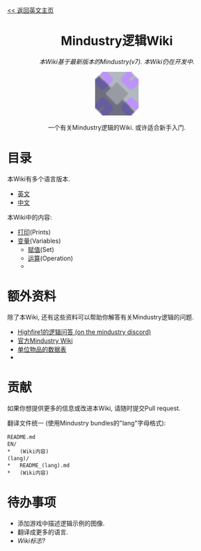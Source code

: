 [<< 返回英文主页](../README.md)
<h1 align="center">Mindustry逻辑Wiki</h1>
<p align="center" style="font-style:italic">
本Wiki基于最新版本的Mindustry(v7). 本Wiki仍在开发中.
</p>
<p align="center">
  <img src="https://raw.githubusercontent.com/Anuken/Mindustry/master/core/assets-raw/sprites/blocks/logic/micro-processor.png" width="100">
</p>
<p align="center">
一个有关Mindustry逻辑的Wiki.
或许适合新手入门.
</p>
<div></div>




# 目录

本Wiki有多个语言版本.
- [英文](../README.md)
- [中文](README_CN.md)

本Wiki中的内容:
- [打印](CN/print_CN.md)(Prints)
- [变量](CN/variables_CN.md)(Variables)
    - [赋值](CN/set_CN.md)(Set)
    - [运算](CN/op_CN.md)(Operation)
    - 
# 额外资料

除了本Wiki, 还有这些资料可以帮助你解答有关Mindustry逻辑的问题.
- [Highfire1的逻辑问答 (on the mindustry discord)](https://discord.com/channels/391020510269669376/742769933926269069/869780706052694036)
- [官方Mindustry Wiki](https://mindustrygame.github.io/wiki/logic/0-introduction/)
- [单位物品的数据表](https://docs.google.com/spreadsheets/d/1SSjyXksK-T47bs8-kjzEd0IY8GRl9gsZrn_UYB6NLDg/edit?usp=sharing)
- 
# 贡献

如果你想提供更多的信息或改进本Wiki,
请随时提交Pull request.

翻译文件统一 (使用Mindustry bundles的"lang"字母格式):
```
README.md
EN/
*   (Wiki内容)
(lang)/
*   README_(lang).md
*   (Wiki内容)
```

# 待办事项

- 添加游戏中描述逻辑示例的图像.
- 翻译成更多的语言.
- *Wiki标志?*
